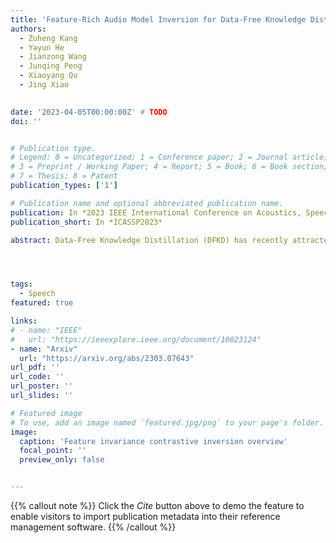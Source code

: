 ```yaml
---
title: 'Feature-Rich Audio Model Inversion for Data-Free Knowledge Distillation Towards General Sound Classification'
authors:
  - Zuheng Kang
  - Yayun He
  - Jianzong Wang
  - Junqing Peng
  - Xiaoyang Qu
  - Jing Xiao

 
date: '2023-04-05T00:00:00Z' # TODO
doi: ''


# Publication type.
# Legend: 0 = Uncategorized; 1 = Conference paper; 2 = Journal article;
# 3 = Preprint / Working Paper; 4 = Report; 5 = Book; 6 = Book section;
# 7 = Thesis; 8 = Patent
publication_types: ['1']

# Publication name and optional abbreviated publication name.
publication: In *2023 IEEE International Conference on Acoustics, Speech and Signal Processing*
publication_short: In *ICASSP2023*

abstract: Data-Free Knowledge Distillation (DFKD) has recently attracted growing attention in the academic community, especially with major breakthroughs in computer vision. Despite promising results, the technique has not been well applied to audio and signal processing. Due to the variable duration of audio signals, it has its own unique way of modeling. In this work, we propose feature-rich audio model inversion (FRAMI), a data-free knowledge distillation framework for general sound classification tasks. It first generates high-quality and feature-rich Mel-spectrograms through a feature-invariant contrastive loss. Then, the hidden states before and after the statistics pooling layer are reused when knowledge distillation is performed on these feature-rich samples. Experimental results on the Urbansound8k, ESC-50, and audioMNIST datasets demonstrate that FRAMI can generate feature-rich samples. Meanwhile, the accuracy of the student model is further improved by reusing the hidden state and significantly outperforms the baseline method.




tags:
  - Speech
featured: true

links:
# - name: "IEEE"
#   url: "https://ieeexplore.ieee.org/document/10023124"
- name: "Arxiv"
  url: "https://arxiv.org/abs/2303.07643"
url_pdf: ''
url_code: ''
url_poster: ''
url_slides: ''

# Featured image
# To use, add an image named `featured.jpg/png` to your page's folder.
image:
  caption: 'Feature invariance contrastive inversion overview'
  focal_point: ''
  preview_only: false


---
```


{{% callout note %}}
Click the _Cite_ button above to demo the feature to enable visitors to import publication metadata into their reference management software.
{{% /callout %}}

